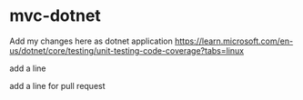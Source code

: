 # mvc-dotnet

Add my changes here  as dotnet application
https://learn.microsoft.com/en-us/dotnet/core/testing/unit-testing-code-coverage?tabs=linux

add a line

add a line for pull request

